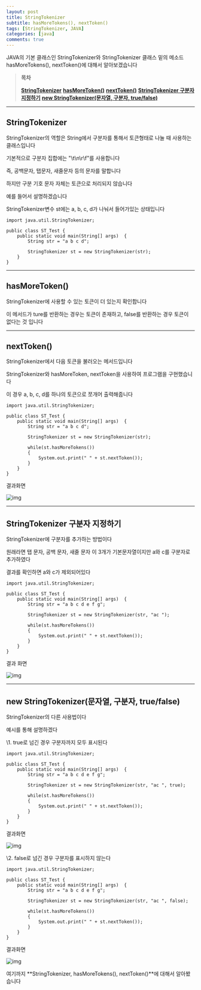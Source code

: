 ```yaml
---
layout: post
title: StringTokenizer
subtitle: hasMoreTokens(), nextToken()
tags: [StringTokenizer, JAVA]
categories: [java]
comments: true
---
```

JAVA의 기본 클래스인 StringTokenizer와 StringTokenizer 클래스 밑의 메소드 hasMoreTokens(), nextToken()에 대해서 알아보겠습니다

 

> **목차**
>
> **[StringTokenizer](#text1)**
> **[hasMoreToken()](#text2)**
> **[nextToken()](#text3)**
> **[StringTokenizer 구분자 지정하기](#text4)**
> **[new StringTokenizer(문자열, 구분자, true/false)](#text5)**

 

------



## **StringTokenizer**

StringTokenizer의 역할은 String에서 구분자를 통해서 토큰형태로 나눌 때 사용하는 클래스입니다

기본적으로 구분자 집합에는 "\t\n\r\f"를 사용합니다

즉, 공백문자, 탭문자, 새줄문자 등의 문자를 말합니다

하지만 구분 기호 문자 자체는 토큰으로 처리되지 않습니다

예를 들어서 설명하겠습니다

StringTokenizer변수 st에는 a, b, c, d가 나눠서 들어가있는 상태입니다

```
import java.util.StringTokenizer;

public class ST_Test {
	public static void main(String[] args)  {	
		String str = "a b c d";
		
		StringTokenizer st = new StringTokenizer(str);	
	}
}
```

 

------



## **hasMoreToken()**

StringTokenizer에 사용할 수 있는 토큰이 더 있는지 확인합니다

이 메서드가 ture를 반환하는 경우는 토큰이 존재하고, false를 반환하는 경우 토큰이 없다는 것 입니다

 

------



## **nextToken()**

StringTokenizer에서 다음 토큰을 불러오는 메서드입니다

StringTokenizer와 hasMoreToken, nextToken을 사용하여 프로그램을 구현했습니다

이 경우 a, b, c, d를 하나의 토큰으로 쪼개어 출력해줍니다

```
import java.util.StringTokenizer;

public class ST_Test {
	public static void main(String[] args)  {	
		String str = "a b c d";
		
		StringTokenizer st = new StringTokenizer(str);	
		
		while(st.hasMoreTokens())
		{
			System.out.print(" " + st.nextToken());
		}
	}
}
```

결과화면



![img](https://blog.kakaocdn.net/dn/mwjwK/btq4bjIbAft/PparUvVJjOOVVTQlyJQn90/img.png)



 

------



## **StringTokenizer 구분자 지정하기**

StringTokenizer에 구분자를 추가하는 방법이다

원래라면 탭 문자, 공백 문자, 새줄 문자 이 3개가 기본문자열이지만 a와 c를 구분자로 추가하였다

결과를 확인하면 a와 c가 제외되어있다

```
import java.util.StringTokenizer;

public class ST_Test {
	public static void main(String[] args)  {	
		String str = "a b c d e f g";
		
		StringTokenizer st = new StringTokenizer(str, "ac ");	
		
		while(st.hasMoreTokens())
		{
			System.out.print(" " + st.nextToken());
		}
	}
}
```

결과 화면



![img](https://blog.kakaocdn.net/dn/bxhTca/btq39VnoVqq/GeL1iu2fv0NuacIdCmPXAK/img.png)



 

------



## **new StringTokenizer(문자열, 구분자, true/false)**

StringTokenizer의 다른 사용법이다

예시를 통해 설명하겠다

\1. true로 넘긴 경우 구분자까지 모두 표시된다

```
import java.util.StringTokenizer;

public class ST_Test {
	public static void main(String[] args)  {	
		String str = "a b c d e f g";
		
		StringTokenizer st = new StringTokenizer(str, "ac ", true);	
		
		while(st.hasMoreTokens())
		{
			System.out.print(" " + st.nextToken());
		}
	}
}
```

결과화면



![img](https://blog.kakaocdn.net/dn/tea6a/btq33brNPCA/qsn1X3c1ZC0C3l6ThzkfR1/img.png)



 

\2. false로 넘긴 경우 구분자를 표시하지 않는다

```
import java.util.StringTokenizer;

public class ST_Test {
	public static void main(String[] args)  {	
		String str = "a b c d e f g";
		
		StringTokenizer st = new StringTokenizer(str, "ac ", false);	
		
		while(st.hasMoreTokens())
		{
			System.out.print(" " + st.nextToken());
		}
	}
}
```

결과화면



![img](https://blog.kakaocdn.net/dn/cmhJcz/btq36rgBncc/BVRNTkKgvbhFoYmmoQyrrk/img.png)



여기까지 **StringTokenizer, hasMoreTokens(), nextToken()**에 대해서 알아봤습니다